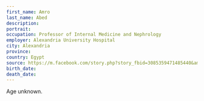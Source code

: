 ```yaml
---
first_name: Amro
last_name: Abed
description: 
portrait: 
occupation: Professor of Internal Medicine and Nephrology
employer: Alexandria University Hospital
city: Alexandria
province: 
country: Egypt
source: https://m.facebook.com/story.php?story_fbid=3085359471485440&amp;id=290713350950080&amp;fs=0&amp;focus_composer=0
birth_date: 
death_date: 
---
```


Age unknown.